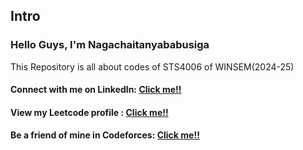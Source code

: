 ## Intro

### Hello Guys, I'm Nagachaitanyababusiga

This Repository is all about codes of STS4006 of WINSEM(2024-25)

#### Connect with me on LinkedIn: <a href="https://www.linkedin.com/in/naga-chaitanya-babu-siga/" target="_blank" rel="noopener noreferrer">Click me!!</a>
#### View my Leetcode profile   : <a href="https://leetcode.com/u/Nagachaitanyababusiga/" target="_blank" rel="noopener noreferrer">Click me!!</a>
#### Be a friend of mine in Codeforces: <a href="https://codeforces.com/profile/Nagachaitanyababusiga" target="_blank" rel="noopener noreferrer">Click me!!</a>
